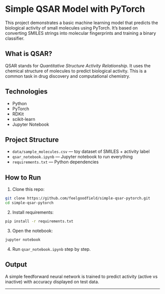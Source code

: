 #  Simple QSAR Model with PyTorch

This project demonstrates a basic machine learning model that predicts the biological activity of small molecules using PyTorch. It’s based on converting SMILES strings into molecular fingerprints and training a binary classifier.

##  What is QSAR?
QSAR stands for *Quantitative Structure Activity Relationship*. It uses 
the chemical structure of molecules to predict biological activity. This 
is 
a common task in drug discovery and computational chemistry.

##  Technologies
- Python
- PyTorch
- RDKit
- scikit-learn
- Jupyter Notebook

##  Project Structure
- `data/sample_molecules.csv` — toy dataset of SMILES + activity label
- `qsar_notebook.ipynb` — Jupyter notebook to run everything
- `requirements.txt` — Python dependencies

##  How to Run

1. Clone this repo:
```bash
git clone https://github.com/feelgoodfield/simple-qsar-pytorch.git
cd simple-qsar-pytorch
```

2. Install requirements:
```bash
pip install -r requirements.txt
```

3. Open the notebook:
```bash
jupyter notebook
```

4. Run `qsar_notebook.ipynb` step by step.

##  Output
A simple feedforward neural network is trained to predict activity (active vs inactive) with accuracy displayed on test data.

---

